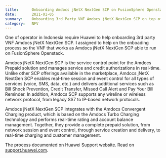 ```yaml
---
title:      Onboarding Amdocs jNetX NextGen SCP on FusionSphere Openstack
date:       2021-01-05
summary:    Onboarding 3rd Party VNF Amdocs jNetX NextGen SCP on top of FusionSphere Openstack
category:   NFV
---
```


One of operator in Indonesia require Huawei to help onboarding 3rd party VNF Amdocs jNetX NextGen SCP. I assigned to help on the onboading process so the VNF that works as Amdocs jNetX NextGen SCP able to run on FusionSphere Openstack.

Amdocs jNetX NextGen SCP is the service control point for the Amdocs Prepaid solution and manages service and credit authorizations in real-time. Unlike other SCP offerings available in the marketplace, Amdocs jNetX NextGen SCP enables real-time session and event control for all types of services (voice, SMS, data, etc.) and delivers additional services such as Bill Shock Prevention, Credit Transfer, Missed Call Alert and Pay Your Bill Reminder. In addition, Amdocs SCP supports any wireline or wireless network protocol, from legacy SS7 to IP-based network protocols.

Amdocs jNetX NextGen SCP integrates with the Amdocs Convergent Charging product, which is based on the Amdocs Turbo Charging technology and performs real-time rating and account balance management. Together, they provide a complete prepaid solution, from network session and event control, through service creation and delivery, to real-time charging and customer management.

The process documented on Huawei Support website. Read on [support.huawei.com](https://support.huawei.com/carrier/docview!docview?nid=SKB1100022651).
